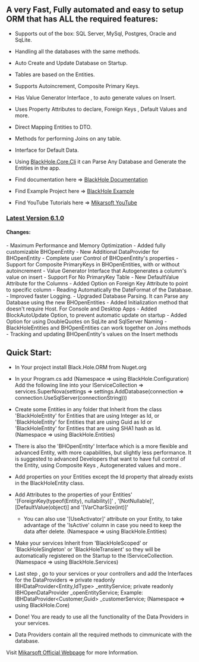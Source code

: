 <h2>A very Fast, Fully automated and easy to setup ORM that has ALL the required features:</h2>

- Supports out of the box: SQL Server, MySql, Postgres, Oracle and SqLite.
- Handling all the databases with the same methods.
- Auto Create and Update Database on Startup.
- Tables are based on the Entities.
- Supports Autoincrement, Composite Primary Keys.
- Has Value Generator Interface , to auto generate values on Insert.
- Uses Property Attributes to declare, Foreign Keys , Default Values and more.
- Direct Mapping Entities to DTO.
- Methods for performing Joins on any table.
- Interface for Default Data.
- Using [BlackHole.Core.Cli](https://www.nuget.org/packages/BlackHole.Core.Cli) it can Parse Any Database and Generate the Entities in the app.

- Find documentation here => [BlackHole Documentation](https://mikarsoft.com/BHDocumentation/index.html)
- Find Example Project here => [BlackHole Example](https://github.com/Mikarsoft/BlackHole-Example-Project)
- Find YouTube Tutorials here => [Mikarsoft YouTube](https://www.youtube.com/channel/UCSTW9V4wuY-nmLg0CRgL37w)


[<h3>Latest Version 6.1.0</h3>](https://www.nuget.org/packages/BlackHole.Core.ORM)

<h4>Changes:</h4>
- Maximum Performance and Memory Optimization
- Added fully customizable BHOpenEntity
- New Additional DataProvider for BHOpenEntity
- Complete user Control of  BHOpenEntity's properties
- Support for Composite PrimaryKeys in BHOpenEntities, with or without autoincrement
- Value Generator Interface that Autogenerates a column's value on insert
- Support For No PrimaryKey Table
- New DefaultValue Attribute for the Columns
- Added Option on Foreign Key Attribute to point to specific column
- Reading Automatically the DateFormat of the Database.
- Improved faster Logging.
- Upgraded Database Parsing. It can Parse any Database using the new BHOpenEntities
- Added Initialization method that doesn't require Host. For Console and Desktop Apps
- Added BlockAutoUpdate Option, to prevent automatic update on startup
- Added Option for using DoubleQuotes on SqLite and SqlServer Naming
- BlackHoleEntities and BHOpenEntities can work together on Joins methods
- Tracking and updating BHOpenEntity's values on the Insert methods

<h2>Quick Start:</h2>

- In Your project install Black.Hole.ORM from Nuget.org

- In your Program.cs add (Namespace => using BlackHole.Configuration)
  Add the following line into your IServiceCollection =>
    services.SuperNova(settings => settings.AddDatabase(connection => connection.UseSqlServer(connectionString)))

- Create some Entities in any folder that Inherit from the class 'BlackHoleEntity<int>' for Entities that are using Integer as Id,
  or 'BlackHoleEntity<Guid>' for Entities that are using Guid as Id
  or 'BlackHoleEntity<string>' for Entities that are using SHA1 hash as Id. (Namespace => using BlackHole.Entities)
  
- There is also the 'BHOpenEntity<Entity type>' Interface which is a more flexible and advanced Entity, with more capabilities, but slightly less performance.
  It is suggested to advanced Developers that want to have full control of the Entity, using Composite Keys , Autogenerated values and more..

- Add properties on your Entities except the Id property that already exists in the BlackHoleEntity class.

- Add Attributes to the properties of your Entities' 
  '[ForeignKey(typeof(Entity), nullability)]' , '[NotNullable]', [DefaultValue(object)] and '[VarCharSize(int)]'
  * You can also use '[UseActivator]' attribute on your Entity, to take advantage of the 'IsActive' column in case you need to keep the
  data after delete. (Namespace => using BlackHole.Entities)

- Make your services Inherit from 'BlackHoleScoped' or 'BlackHoleSingleton' or 'BlackHoleTransient' so they will be automatically
  registered on the Startup to the IServiceCollection. (Namespace => using BlackHole.Services)
  
 - Last step , go to your services or your controllers and add the Interfaces for the DataProviders =>
  private readonly IBHDataProvider<Entity,IdType> _entityService;
  private readonly IBHOpenDataProvider<BHOpenEntity> _openEntityService;
  Example: IBHDataProvider<Customer,Guid> _customerService; (Namespace => using BlackHole.Core)
  
 - Done! You are ready to use all the functionality of the Data Providers in your services.
 - Data Providers contain all the required methods to cimmunicate with the database.

Visit [Mikarsoft Official Webpage](https://mikarsoft.com/) for more Information.
